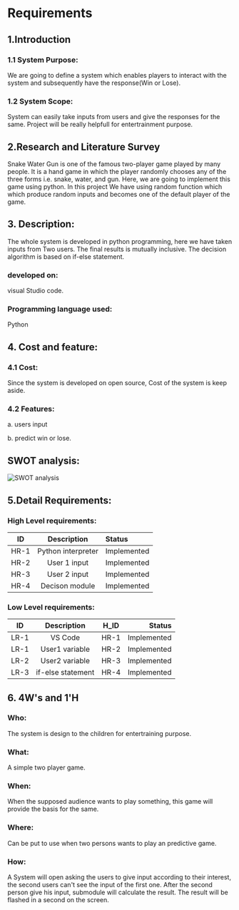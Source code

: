 # Requirements

## 1.Introduction

### 1.1 System Purpose:
We are going to define a system which enables players to interact with the system and subsequently have the response(Win or Lose).

 ### 1.2 System Scope:
   
 System can easily take inputs from users and give the responses for the same. Project will be really helpfull for entertrainment purpose.   
 
 ## 2.Research and Literature Survey
 Snake Water Gun is one of the famous two-player game played by many people. 
 It is a hand game in which the player randomly chooses any of the three forms i.e. snake, water, and gun. 
 Here, we are going to implement this game using python. In this project We have using  random function which which produce random inputs and becomes one of the default player of the game.
 
 ## 3. Description:
 The whole system is developed in python programming, here we have taken inputs from Two users.
 The final results is mutually inclusive. The decision algorithm is based on if-else statement.
 ### developed on:
 visual Studio code.
 ### Programming language used:
 Python
 
 ## 4. Cost and feature:
 ### 4.1 Cost:
 Since the system is developed on open source, Cost of the system is keep aside.
 ### 4.2 Features:
 a. users input
 
 b. predict win or lose.
 
 ## SWOT analysis:
 
  ![SWOT analysis](https://user-images.githubusercontent.com/39588204/120105293-f1fa9e00-c175-11eb-9c9c-76c2c089a43f.jpg)
 
 ## 5.Detail Requirements:
 
 ### High Level requirements:
 
 |  ID    | Description | Status|
 |:------:|:-----------:|:-------|
 | HR-1   | Python interpreter| Implemented|
 | HR-2   | User 1 input      | Implemented|
 | HR-3   | User 2 input      | Implemented|
 | HR-4  | Decison module    | Implemented|
 
 ### Low Level requirements:
 
 |   ID     | Description  | H_ID |   Status     |
 |:------:  |:-----------:|:-------:|-----------:|
 | LR-1     | VS Code     | HR-1    | Implemented|
 | LR-1     | User1 variable| HR-2  | Implemented|
 | LR-2     | User2 variable| HR-3  | Implemented|
 | LR-3     | if-else statement| HR-4| Implemented|
 
 ## 6. 4W's and 1'H
 ### Who:
 The system is design to the children for entertraining purpose.
 
 ### What:
 A simple two player game.
 
 ### When:
 When the supposed audience wants to play something, this game will provide the basis for the same.
 
 ### Where:
 Can be put to use when two persons wants to play an predictive game.
 
 ### How:
 A System will open asking the users to give input according to their interest, the second users can't see the input of the first one.
 After the second person give his input, submodule will calculate the result. The result will be flashed in a second on the screen.
 
 
 



 
 
 
 
 
   
 
 
